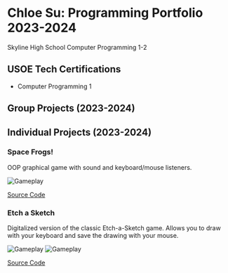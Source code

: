 # Chloe Su: Programming Portfolio 2023-2024
Skyline High School Computer Programming 1-2


## USOE Tech Certifications
* Computer Programming 1


## Group Projects (2023-2024)


## Individual Projects (2023-2024)


### Space Frogs!
OOP graphical game with sound and keyboard/mouse listeners.

![Gameplay](https://github.com/akiaxin/programming/blob/main/images/SF1.png)

[Source Code](https://github.com/akiaxin/programming/blob/main/src/SpaceFrogs.zip)


### Etch a Sketch
Digitalized version of the classic Etch-a-Sketch game. Allows you to draw with your keyboard and save the drawing with your mouse.

![Gameplay](https://github.com/akiaxin/programming/blob/main/images/EAS1.png)
![Gameplay](https://github.com/akiaxin/programming/blob/main/images/EAS2.png)


[Source Code](https://github.com/akiaxin/programming/blob/main/src/EtchASketch.zip)
